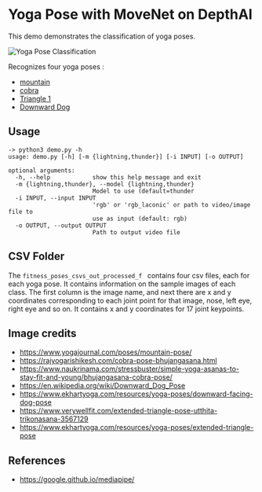 # Yoga Pose with MoveNet on DepthAI

This demo demonstrates the classification of yoga poses.

![Yoga Pose Classification](medias/yoga_pose.gif)

Recognizes four yoga poses :
- [mountain](https://en.wikipedia.org/wiki/Tadasana)
- [cobra](https://en.wikipedia.org/wiki/Bhujangasana)
- [Triangle 1](https://en.wikipedia.org/wiki/Trikonasana)
- [Downward Dog](https://en.wikipedia.org/wiki/Downward_Dog_Pose)

## Usage

```
-> python3 demo.py -h
usage: demo.py [-h] [-m {lightning,thunder}] [-i INPUT] [-o OUTPUT]

optional arguments:
  -h, --help            show this help message and exit
  -m {lightning,thunder}, --model {lightning,thunder}
                        Model to use (default=thunder
  -i INPUT, --input INPUT
                        'rgb' or 'rgb_laconic' or path to video/image file to
                        use as input (default: rgb)
  -o OUTPUT, --output OUTPUT
                        Path to output video file

```

## CSV Folder 

The ```fitness_poses_csvs_out_processed_f ``` contains four csv files, each for each yoga pose. It contains information on the sample images of each class. The first column is the image name, and next there are x and y coordinates corresponding to each joint point for that image, nose, left eye, right eye and so on. It contains x and y coordinates for 17 joint keypoints.

## Image credits

- https://www.yogajournal.com/poses/mountain-pose/
- https://rajyogarishikesh.com/cobra-pose-bhujangasana.html
- https://www.naukrinama.com/stressbuster/simple-yoga-asanas-to-stay-fit-and-young/bhujangasana-cobra-pose/
- https://en.wikipedia.org/wiki/Downward_Dog_Pose
- https://www.ekhartyoga.com/resources/yoga-poses/downward-facing-dog-pose
- https://www.verywellfit.com/extended-triangle-pose-utthita-trikonasana-3567129
- https://www.ekhartyoga.com/resources/yoga-poses/extended-triangle-pose

## References

- https://google.github.io/mediapipe/